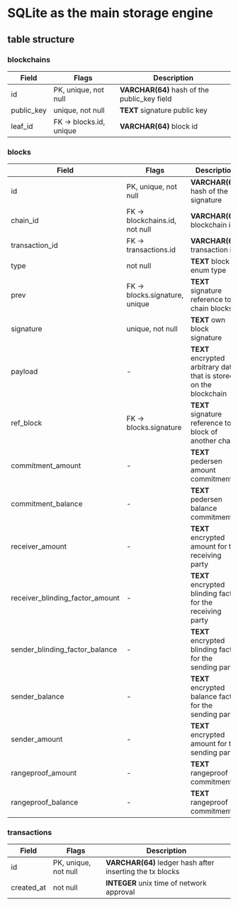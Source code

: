 # SQLite as the main storage engine

## table structure

### blockchains

| Field      | Flags                   | Description                                  |
| ---------- | ----------------------- | -------------------------------------------- |
| id         | PK, unique, not null    | **VARCHAR(64)** hash of the public_key field |
| public_key | unique, not null        | **TEXT** signature public key                |
| leaf_id    | FK -> blocks.id, unique | **VARCHAR(64)** block id                     |

### blocks

| Field                           | Flags                          | Description                                                        |
| ------------------------------- | ------------------------------ | ------------------------------------------------------------------ |
| id                              | PK, unique, not null           | **VARCHAR(64)** hash of the signature                              |
| chain_id                        | FK -> blockchains.id, not null | **VARCHAR(64)** blockchain id                                      |
| transaction_id                  | FK -> transactions.id          | **VARCHAR(64)** transaction id                                     |
| type                            | not null                       | **TEXT** block enum type                                           |
| prev                            | FK -> blocks.signature, unique | **TEXT** signature reference to chain blocks                       |
| signature                       | unique, not null               | **TEXT** own block signature                                       |
| payload                         | -                              | **TEXT** encrypted arbitrary data that is stored on the blockchain |
| ref_block                       | FK -> blocks.signature         | **TEXT** signature reference to a block of another chain           |
| commitment_amount               | -                              | **TEXT** pedersen amount commitment                                |
| commitment_balance              | -                              | **TEXT** pedersen balance commitment                               |
| receiver_amount                 | -                              | **TEXT** encrypted amount for the receiving party                  |
| receiver_blinding_factor_amount | -                              | **TEXT** encrypted blinding factor for the receiving party         |
| sender_blinding_factor_balance  | -                              | **TEXT** encrypted blinding factor for the sending party           |
| sender_balance                  | -                              | **TEXT** encrypted balance factor for the sending party            |
| sender_amount                   | -                              | **TEXT** encrypted amount for the sending party                    |
| rangeproof_amount               | -                              | **TEXT** rangeproof commitment                                     |
| rangeproof_balance              | -                              | **TEXT** rangeproof commitment                                     |

### transactions

| Field      | Flags                | Description                                               |
| ---------- | -------------------- | --------------------------------------------------------- |
| id         | PK, unique, not null | **VARCHAR(64)** ledger hash after inserting the tx blocks |
| created_at | not null             | **INTEGER** unix time of network approval                 |


